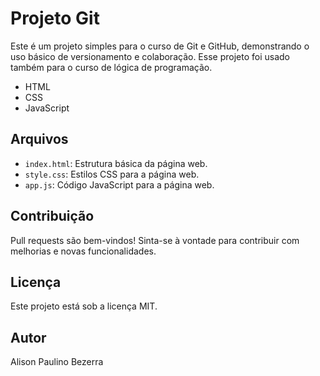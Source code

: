 # Projeto Git

Este é um projeto simples para o curso de Git e GitHub, demonstrando o uso básico de versionamento e colaboração. Esse projeto foi usado também para o curso de lógica de programação.

* HTML
* CSS
* JavaScript

## Arquivos

* `index.html`: Estrutura básica da página web.
* `style.css`: Estilos CSS para a página web.
* `app.js`: Código JavaScript para a página web.

## Contribuição

Pull requests são bem-vindos! Sinta-se à vontade para contribuir com melhorias e novas funcionalidades.

## Licença

Este projeto está sob a licença MIT.

## Autor

Alison Paulino Bezerra
